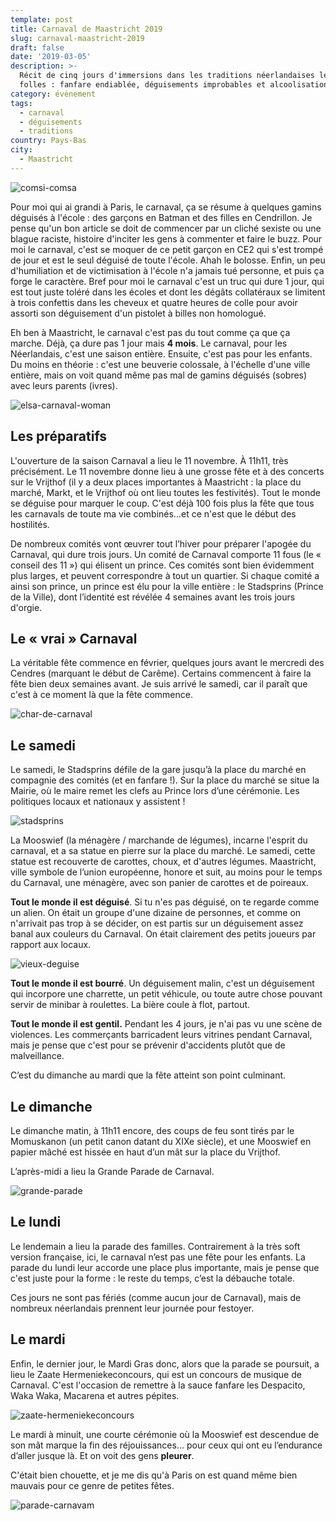 ```yaml
---
template: post
title: Carnaval de Maastricht 2019
slug: carnaval-maastricht-2019
draft: false
date: '2019-03-05'
description: >-
  Récit de cinq jours d'immersions dans les traditions néerlandaises les plus
  folles : fanfare endiablée, déguisements improbables et alcoolisation massive.
category: évènement
tags:
  - carnaval
  - déguisements
  - traditions
country: Pays-Bas
city:
  - Maastricht
---
```

![comsi-comsa](/media/img_2597.jpg "Un char à weed")

Pour moi qui ai grandi à Paris, le carnaval, ça se résume à quelques gamins déguisés à l'école : des garçons en Batman et des filles en Cendrillon. Je pense qu'un bon article se doit de commencer par un cliché sexiste ou une blague raciste, histoire d'inciter les gens à commenter et faire le buzz. Pour moi le carnaval, c'est se moquer de ce petit garçon en CE2 qui s'est trompé de jour et est le seul déguisé de toute l'école. Ahah le bolosse. Enfin, un peu d'humiliation et de victimisation à l'école n'a jamais tué personne, et puis ça forge le caractère. Bref pour moi le carnaval c'est un truc qui dure 1 jour, qui est tout juste toléré dans les écoles et dont les dégâts collatéraux se limitent à trois confettis dans les cheveux et quatre heures de colle pour avoir assorti son déguisement d'un pistolet à billes non homologué. 

Eh ben à Maastricht, le carnaval c'est pas du tout comme ça que ça marche. Déjà, ça dure pas 1 jour mais **4 mois**. Le carnaval, pour les Néerlandais, c'est une saison entière. Ensuite, c'est pas pour les enfants. Du moins en théorie : c'est une beuverie colossale, à l'échelle d'une ville entière, mais on voit quand même pas mal de gamins déguisés (sobres) avec leurs parents (ivres). 

![elsa-carnaval-woman](/media/img_2607.jpg "La teuf au Carnaval")

## Les préparatifs

L'ouverture de la saison Carnaval a lieu le 11 novembre. À 11h11, très précisément. Le 11 novembre donne lieu à une grosse fête et à des concerts sur le Vrijthof (il y a deux places importantes à Maastricht : la place du marché, Markt, et le Vrijthof où ont lieu toutes les festivités). Tout le monde se déguise pour marquer le coup. C'est déjà 100 fois plus la fête que tous les carnavals de toute ma vie combinés...et ce n'est que le début des hostilités. 

De nombreux comités vont œuvrer tout l’hiver pour préparer l'apogée du Carnaval, qui dure trois jours. Un comité de Carnaval comporte 11 fous (le « conseil des 11 ») qui élisent un prince. Ces comités sont bien évidemment plus larges, et peuvent correspondre à tout un quartier. Si chaque comité a ainsi son prince, un prince est élu pour la ville entière : le Stadsprins (Prince de la Ville), dont l’identité est révélée 4 semaines avant les trois jours d'orgie.

## Le « vrai » Carnaval

La véritable fête commence en février, quelques jours avant le mercredi des Cendres (marquant le début de Carême). Certains commencent à faire la fête bien deux semaines avant. Je suis arrivé le samedi, car il paraît que c'est à ce moment là que la fête commence.

![char-de-carnaval](/media/img_2591.jpg "Char au premier sens du terme")

## Le samedi

Le samedi, le Stadsprins défile de la gare jusqu’à la place du marché en compagnie des comités (et en fanfare !). Sur la place du marché se situe la Mairie, où le maire remet les clefs au Prince lors d’une cérémonie. Les politiques locaux et nationaux y assistent !
 

![stadsprins ](/media/img_2638.jpg "Le Stadsprins")

La Mooswief (la ménagère / marchande de légumes), incarne l'esprit du carnaval, et a sa statue en pierre sur la place du marché. Le samedi, cette statue est recouverte de carottes, choux, et d'autres légumes. Maastricht, ville symbole de l’union européenne, honore et suit, au moins pour le temps du Carnaval, une ménagère, avec son panier de carottes et de poireaux.

**Tout le monde il est déguisé**. Si tu n'es pas déguisé, on te regarde comme un alien. On était un groupe d'une dizaine de personnes, et comme on n'arrivait pas trop à se décider, on est partis sur un déguisement assez banal aux couleurs du Carnaval. On était clairement des petits joueurs par rapport aux locaux.

![vieux-deguise](/media/img_2637.jpg "Nice costume !")

**Tout le monde il est bourré**. Un déguisement malin, c'est un déguisement qui incorpore une charrette, un petit véhicule, ou toute autre chose pouvant servir de minibar à roulettes. La bière coule à flot, partout. 

**Tout le monde il est gentil.** Pendant les 4 jours, je n'ai pas vu une scène de violences. Les commerçants barricadent leurs vitrines pendant Carnaval, mais je pense que c'est pour se prévenir d'accidents plutôt que de malveillance.


C’est du dimanche au mardi que la fête atteint son point culminant.

## Le dimanche

Le dimanche matin, à 11h11 encore, des coups de feu sont tirés par le Momuskanon (un petit canon datant du XIXe siècle), et une Mooswief en papier mâché est hissée en haut d’un mât sur la place du Vrijthof. 

L’après-midi a lieu la Grande Parade de Carnaval.

![grande-parade](/media/img_2552.jpg "Grande Parade")

## Le lundi

Le lendemain a lieu la parade des familles. Contrairement à la très soft version française, ici, le carnaval n’est pas une fête pour les enfants. La parade du lundi leur accorde une place plus importante, mais je pense que c'est juste pour la forme : le reste du temps, c’est la débauche totale.

Ces jours ne sont pas fériés (comme aucun jour de Carnaval), mais de nombreux néerlandais prennent leur journée pour festoyer.

## Le mardi

Enfin, le dernier jour, le Mardi Gras donc, alors que la parade se poursuit, a lieu le Zaate Hermeniekeconcours, qui est un concours de musique de Carnaval.  C'est l'occasion de remettre à la sauce fanfare les Despacito, Waka Waka, Macarena et autres pépites. 

![zaate-hermeniekeconcours](/media/img_2629.jpg "Le Zaate Hermeniekeconcours")

Le mardi à minuit, une courte cérémonie où la Mooswief est descendue de son mât marque la fin des réjouissances… pour ceux qui ont eu l’endurance d’aller jusque là. Et on voit des gens **pleurer**.

C'était bien chouette, et je me dis qu'à Paris on est quand même bien mauvais pour ce genre de petites fêtes.

![parade-carnavam](/media/img_2626.jpg "Parade dans les rues de Maas")
